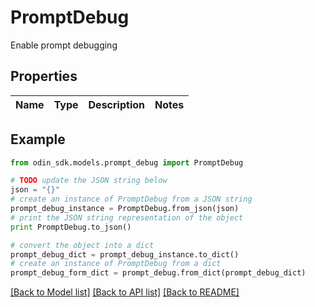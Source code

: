 # PromptDebug

Enable prompt debugging

## Properties

Name | Type | Description | Notes
------------ | ------------- | ------------- | -------------

## Example

```python
from odin_sdk.models.prompt_debug import PromptDebug

# TODO update the JSON string below
json = "{}"
# create an instance of PromptDebug from a JSON string
prompt_debug_instance = PromptDebug.from_json(json)
# print the JSON string representation of the object
print PromptDebug.to_json()

# convert the object into a dict
prompt_debug_dict = prompt_debug_instance.to_dict()
# create an instance of PromptDebug from a dict
prompt_debug_form_dict = prompt_debug.from_dict(prompt_debug_dict)
```
[[Back to Model list]](../README.md#documentation-for-models) [[Back to API list]](../README.md#documentation-for-api-endpoints) [[Back to README]](../README.md)


